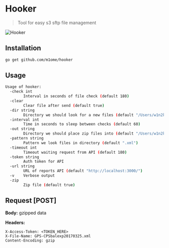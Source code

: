 # Hooker
> Tool for easy s3 sftp file management

![Hooker](http://s4.pikabu.ru/post_img/2015/01/26/1/1422226538_2049899097.png)

## Installation
```bash
go get github.com/m1ome/hooker
```

## Usage
```bash
Usage of hooker:
  -check int
    	Interval in seconds of file check (default 180)
  -clear
    	Clear file after send (default true)
  -dir string
    	Directory we should look for a new files (default "/Users/w1n2k/Work/Golang/src/github.com/m1ome/hooker")
  -interval int
    	Time in seconds to sleep between checks (default 60)
  -out string
    	Directory we should place zip files into (default "/Users/w1n2k/Work/Golang/src/github.com/m1ome/hooker")
  -pattern string
    	Pattern we look files in directory (default ".xml")
  -timeout int
    	Timeout waiting request from API (default 180)
  -token string
    	Auth token for API
  -url string
    	URL of reports API (default "http://localhost:3000/")
  -v	Verbose output
  -zip
    	Zip file (default true)
```

## Request [POST]

**Body:** gzipped data

**Headers:**
```
X-Access-Token: <TOKEN_HERE>
X-File-Name: GPS-CPSbalexp20170325.xml
Content-Encoding: gzip
```
